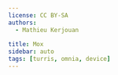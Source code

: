 ```yaml
---
license: CC BY-SA
authors:
  - Mathieu Kerjouan
  
title: Mox
sidebar: auto
tags: [turris, omnia, device]
---
```

